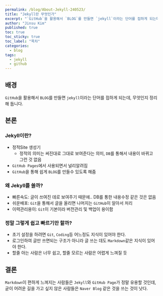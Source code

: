 ```yaml
---
permalink: /blog/About-Jekyll-240523/
title: "Jekyll란 무엇인가"
excerpt: "`GitHub`을 활용해서 `BLOG`를 만들면 `jekyll`이라는 단어를 접하게 되는데, 무엇인지 정리해 둡니다."
author: "Jinsu Kim"
published: true
toc: true
toc_sticky: true
toc_label: "목차"
categories:
  - blog
tags:
  - jekyll
  - github
---
```


## 배경

`GitHub`을 활용해서 `BLOG`를 만들면 `jekyll`이라는 단어를 접하게 되는데, 무엇인지 정리해 둡니다.

## 본론

### Jekyll이란?

- 정적Site 생성기
  - 정적의 의미는 써진대로 그대로 보여준다는 의미, `DB`를 통해서 내용이 바뀌고 그런 것 없음
- `GitHub Pages`에서 사용되면서 널리알려짐
- `GitHub`을 통해 쉽게 `BLOG`를 만들수 있도록 해줌

### 왜 Jekyll를 쓸까?

- 빠른속도: 글이 쓰여진 데로 보여주기 때문에.. DB를 통한 내용수정 같은 것은 없음
- 쉬운배포: `Git`을 통해서 글을 올리면 나머지는 `GitHub`이 알아서 처리
- 이력관리용이: `Git`이 기본이라 버전관리 및 백업이 용이함

### 정말 그렇게 쉽고 빠르기만 할까?

- 초기 설정을 하려면 `Git`, `Coding`등 어느정도 지식이 있어야 한다.
- 로그인하여 글만 쓰면되는 구조가 아니라 글 쓰는 데도 `Markdown`같은 지식이 있어야 한다.
- 할줄 아는 사람은 너무 쉽고, 할줄 모르는 사람은 어렵게 느껴질 듯

## 결론

`Markdown`이 편하게 느껴지는 사람들은 `Jekyll`와 `GitHub Page`가 정말 유용할 것인데, 굳이 어려운 길을 가고 싶지 않은 사람들은 `Naver Blog` 같은 것을 쓰는 것이 낫다.